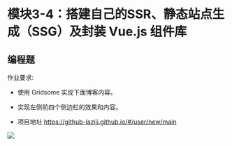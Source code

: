 # 模块3-4：搭建自己的SSR、静态站点生成（SSG）及封装 Vue.js 组件库

## 编程题

作业要求:

 - 使用 Gridsome 实现下面博客内容。

 - 实现左侧前四个侧边栏的效果和内容。

 - 项目地址 https://github-laziji.github.io/#/user/new/main

 ![](https://s0.lgstatic.com/i/image/M00/42/91/CgqCHl8575iAbsF4AAH_5qlinHg640.png)